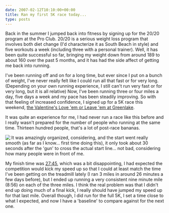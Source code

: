 ```yaml
---
date: 2007-02-12T10:10:00+00:00
title: Ran my first 5K race today...
type: posts
---
```

Back in the summer I jumped back into fitness by signing up for the 20/20 program at the Pro Club. 20/20 is a serious weight loss program that involves both diet change (I'd characterize it as South Beach in style) and five workouts a week (including three with a personal trainer). Well, it has been quite successful so far, bringing my weight down from around 189 to about 160 over the past 5 months, and it has had the side affect of getting me back into running.

I've been running off and on for a long time, but ever since I put on a bunch of weight, I've never really felt like I could run all that fast or for very long. (Depending on your own running experience, I still can't run very fast or for very long, but it is all relative) Now, I've been running three or four miles a day, five days a week and my pace has been steadily improving. So with that feeling of increased confidence, I signed up for a 5K race this weekend, [the Valentine's Love 'em or Leave 'em at Greenlake](https://www.promotionevents.com/events/events-07/Valentines/home.htm).

It was quite an experience for me, I had never run a race like this before and I really wasn't prepared for the number of people who running at the same time. Thirteen hundred people, that's a lot of post-race bananas.

[<img src="http://farm1.static.flickr.com/174/386871224_f53e235763_m_d.jpg" align="left" border="0" />](https://www.flickr.com/photos/msteechur/386871224/)

It was amazingly organized, considering, and the start went really smooth (as far as I know... first time doing this), it only took about 30 seconds after the 'gun' to cross the actual start line... not bad, considering how many people were in front of me.

My finish time was [27:45](https://onlineraceresults.com/race/view_race.php?race_id=4729&submit_action=select_result&re_NO=512), which was a bit disappointing, I had expected the competition would kick my speed up so that I could at least match the time I've been getting on the treadmill lately (I ran 3 miles in around 26 minutes a few days before), but I ended up running a very consistent nine minute mile (8:56) on each of the three miles. I think the real problem was that I didn't end up doing much of a final kick, I really should have jumped my speed up for that last mile. Overall though, I did run for the full 5K, I set a time close to what I expected, and now I have a 'baseline' to compare against for the next one.
